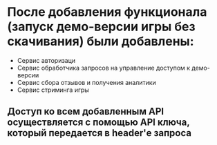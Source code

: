 # После добавления функционала (запуск демо-версии игры без скачивания) были добавлены:
* Сервис авторизаци
* Сервис обработчика запросов на управление доступом к демо-версии
* Сервис сбора отзывов и получения аналитики
* Сервис стриминга игры
## Доступ ко всем добавленным API осуществляется с помощью API ключа, который передается в header'е запроса